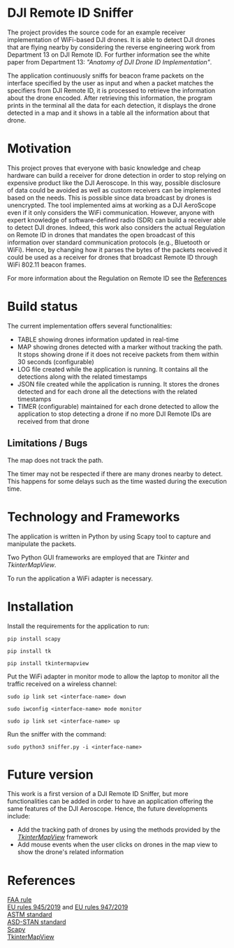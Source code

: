 # DJI Remote ID Sniffer
The project provides the source code for an example receiver implementation of WiFi-based DJI drones. It is able to detect DJI drones that are flying nearby by considering the reverse engineering work from Department 13 on DJI Remote ID.
For further information see the white paper from Department 13: *"Anatomy of DJI Drone ID Implementation"*.

The application continuously sniffs for beacon frame packets on the interface specified by the user as input and when a packet matches the specifiers from DJI Remote ID, it is processed to retrieve the information about the drone encoded. After retrieving this information, the program prints in the terminal all the data for each detection, it displays the drone detected in a map and it shows in a table all the information about that drone.

# Motivation
This project proves that everyone with basic knowledge and cheap hardware can build a receiver for drone detection in order to stop relying on expensive product like the DJI Aeroscope. In this way, possible disclosure of data could be avoided as well as custom receivers can be implemented based on the needs. This is possible since data broadcast by drones is unencrypted. The tool implemented aims at working as a DJI AeroScope even if it only considers the WiFi communication. However, anyone with expert knowledge of software-defined radio (SDR) can build a receiver able to detect DJI drones. Indeed, this work also considers the actual Regulation on Remote ID in drones that mandates the open broadcast of this information over standard communication protocols (e.g., Bluetooth or WiFi). Hence, by changing how it parses the bytes of the packets received it could be used as a receiver for drones that broadcast Remote ID through WiFi 802.11 beacon frames.

For more information about the Regulation on Remote ID see the [References](#references)

# Build status
The current implementation offers several functionalities:
  * TABLE showing drones information updated in real-time
  * MAP showing drones detected with a marker without tracking the path. It stops showing drone if it does not receive packets from them within 30 seconds (configurable)
  * LOG file created while the application is running. It contains all the detections along with the related timestamps
  * JSON file created while the application is running. It stores the drones detected and for each drone all the detections with the related timestamps
  * TIMER (configurable) maintained for each drone detected to allow the application to stop detecting a drone if no more DJI Remote IDs are received from that drone

## Limitations / Bugs
The map does not track the path.

The timer may not be respected if there are many drones nearby to detect. This happens for some delays such as the time wasted during the execution time.

# Technology and Frameworks
The application is written in Python by using Scapy tool to capture and manipulate the packets.

Two Python GUI frameworks are employed that are *Tkinter* and *TkinterMapView*.

To run the application a WiFi adapter is necessary.

# Installation
Install the requirements for the application to run:

`pip install scapy`

`pip install tk`

`pip install tkintermapview`


Put the WiFi adapter in monitor mode to allow the laptop to monitor all the traffic received on a wireless channel:

`sudo ip link set <interface-name> down`

`sudo iwconfig <interface-name> mode monitor`

`sudo ip link set <interface-name> up`


Run the sniffer with the command:

`sudo python3 sniffer.py -i <interface-name>`

# Future version
This work is a first version of a DJI Remote ID Sniffer, but more functionalities can be added in order to have an application offering the same features of the DJI Aeroscope. Hence, the future developments include:
  * Add the tracking path of drones by using the methods provided by the [*TkinterMapView*](https://github.com/TomSchimansky/TkinterMapView) framework
  * Add mouse events when the user clicks on drones in the map view to show the drone's related information

# References
[FAA rule](https://www.faa.gov/uas/getting_started/remote_id)\
[EU rules 945/2019](https://eur-lex.europa.eu/eli/reg_del/2019/945/2020-08-09) and [EU rules 947/2019](https://eur-lex.europa.eu/eli/reg_impl/2019/947/2021-08-05)\
[ASTM standard](https://www.astm.org/f3411-22.html)\
[ASD-STAN standard](https://asd-stan.org/wp-content/uploads/ASD-STAN_DRI_Introduction_to_the_European_digital_RID_UAS_Standard.pdf)\
[Scapy](https://scapy.net/)\
[TkinterMapView](https://github.com/TomSchimansky/TkinterMapView)
